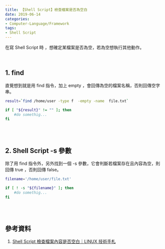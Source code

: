 ```yaml
---
title: 【Shell Script】檢查檔案是否為空白
date: 2019-06-14
categories:
- Computer-Language/Framework
tags:
- Shell Script
--- 
```


在寫 Shell Script 時 ，想確定某檔案是否為空，若為空想執行其他動作。

<!--more-->
<br> 

## 1. **find** 
直覺想到就是用 find 指令，加上 <span class='label'>empty</span> ，會回傳為空的檔案名稱，否則回傳空字串。

```bash
result=`find /home/user -type f  -empty -name  file.txt`

if [ "${result}" != "" ]; then
    #do somethig...
fi
```

<br><br> 

## 2. **Shell Script -s 參數**
除了用 find 指令外，另外找到一個 <span class='label'>-s</span>  參數，它會判斷若檔案存在且內容為空，則回傳 true ，否則回傳 false。

```bash
filename='/home/user/file.txt'

if [ ! -s "${filename}" ]; then
    #do somethig...
fi
```

<br><br>
## 參考資料
1.  [Shell Script 檢查檔案內容是否空白｜LINUX 技術手札](https://www.opencli.com/linux/shell-script-check-file-content-empty)
